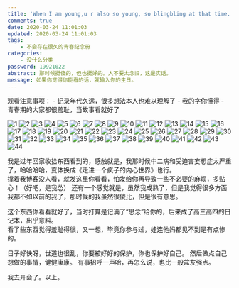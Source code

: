 ```yaml
---
title: 'When I am young,u r also so young, so blingbling at that time.'
comments: true
date: 2020-03-24 11:01:03
updated: 2020-03-24 11:01:03
tags:
    - 不会存在很久的青春纪念册
categories:
    - 没什么分类        
password: 19921022
abstract: 那时候挺傻的，但也挺好的。人不要太念旧，这是实话。
message: 如果你觉得你能看的话，就输入你的生日。
---
```


观看注意事项：
    - 记录年代久远，很多想法本人也难以理解了
    - 我的字你懂得
    - 青春期的大家都很羞耻，当故事看就好了
    
    
![1](./whenweareyoung_1.jpg)
![2](./whenweareyoung_2.jpg)
![3](./whenweareyoung_3.jpg)
![4](./whenweareyoung_4.jpg)
![5](./whenweareyoung_5.jpg)
![6](./whenweareyoung_6.jpg)
![7](./whenweareyoung_7.jpg)
![8](./whenweareyoung_8.jpg)
![9](./whenweareyoung_9.jpg)
![10](./whenweareyoung_10.jpg)
![11](./whenweareyoung_11.jpg)
![12](./whenweareyoung_12.jpg)
![13](./whenweareyoung_13.jpg)
![14](./whenweareyoung_14.jpg)
![15](./whenweareyoung_15.jpg)
![16](./whenweareyoung_16.jpg)
![17](./whenweareyoung_17.jpg)
![18](./whenweareyoung_18.jpg)
![19](./whenweareyoung_19.jpg)
![20](./whenweareyoung_20.jpg)
![21](./whenweareyoung_21.jpg)
![22](./whenweareyoung_22.jpg)
![23](./whenweareyoung_23.jpg)
![24](./whenweareyoung_24.jpg)
![25](./whenweareyoung_25.jpg)
![26](./whenweareyoung_26.jpg)
![27](./whenweareyoung_27.jpg)
![28](./whenweareyoung_28.jpg)
![29](./whenweareyoung_29.jpg)
![30](./whenweareyoung_30.jpg)
![31](./whenweareyoung_31.jpg)
![32](./whenweareyoung_32.jpg)
![33](./whenweareyoung_33.jpg)
![34](./whenweareyoung_34.jpg)
![35](./whenweareyoung_35.jpg)
![36](./whenweareyoung_36.jpg)
![37](./whenweareyoung_37.jpg)
![38](./whenweareyoung_38.jpg)
![39](./whenweareyoung_39.jpg)
![40](./whenweareyoung_40.jpg)
![41](./whenweareyoung_41.jpg)
![42](./whenweareyoung_42.jpg)
![43](./whenweareyoung_43.jpg)
![44](./whenweareyoung_44.jpg)

我是过年回家收拾东西看到的，感触就是，我那时候中二病和受迫害妄想症太严重了，哈哈哈哈，变体换成《走进一个疯子的内心世界》也行。  
撑着我博客没人看，就发这里你看看，怕发给你再导致一些不必要的麻烦，多贴心！（好吧，是我怂）
还有一个感觉就是，虽然我成熟了，但是我觉得很多方面我都不如以前的我了，那时候的我虽然很傻比，但是很有意思。  
  
  
这个东西你看看就好了，当时打算是记满了“思念”给你的，后来成了高三高四的日记本，出乎意料。  
看了些东西觉得羞耻得很，又一想，毕竟你参与过，娃连他妈都见不到是有点惨的。    
    

日子好快呀，世道也很乱，你要被好好的保护，你也保护好自己。
然后做点自己想做的事情，健健康康。
有事招呼一声哈，再怎么说，也比一般盆友强点。
  
  
我去开会了。以上。